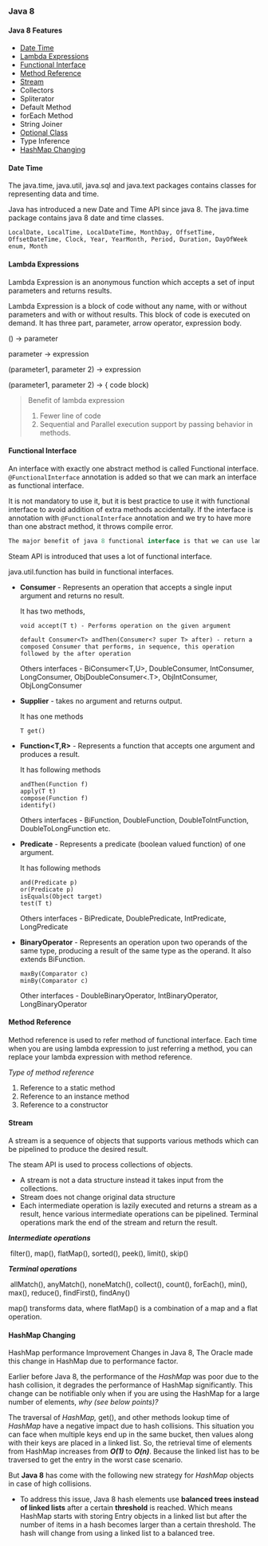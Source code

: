 ### Java 8



#### Java 8 Features

- [Date Time](#date-time)
- [Lambda Expressions](#lambda-expressions)
- [Functional Interface](#functional-interface)
- [Method Reference](#method-reference)
- [Stream](#stream)
- Collectors
- Spliterator
- Default Method
- forEach Method
- String Joiner
- [Optional Class](#optional-class)
- Type Inference
- [HashMap Changing](#hashmap-changing)



#### Date Time

The java.time, java.util, java.sql and java.text packages contains classes for representing data and time.

Java has introduced a new Date and Time API since java 8. The java.time package contains java 8 date and time classes.

`LocalDate, LocalTime, LocalDateTime, MonthDay, OffsetTime, OffsetDateTime, Clock, Year, YearMonth, Period, Duration, DayOfWeek enum, Month`



#### Lambda Expressions

Lambda Expression is an anonymous function which accepts a set of input parameters and returns results.

Lambda Expression is a block of code without any name, with or without parameters and with or without results. This block of code is executed on demand. It has three part, parameter, arrow operator, expression body.

() -> parameter

parameter -> expression

(parameter1, parameter 2) -> expression

(parameter1, parameter 2) -> { code block)

> Benefit of lambda expression
>
> 1. Fewer line of code
> 2. Sequential and Parallel execution support by passing behavior in methods.



#### Functional Interface

An interface with exactly one abstract method is called Functional interface. ``@FunctionalInterface`` annotation is added so that we can mark an interface as functional interface.

It is not mandatory to use it, but it is best practice to use it with functional interface to avoid addition of extra methods accidentally. If the interface is annotation with ``@FunctionalInterface`` annotation and we try to have more than one abstract method, it throws compile error.

```java
The major benefit of java 8 functional interface is that we can use lambda expressions to instantiate them to avoid using bulky anonymous class implementation.
```

Steam API is introduced that uses a lot of functional interface.

java.util.function has build in functional interfaces.

- **Consumer<T>** -  Represents an operation that accepts a single input argument and returns no result.

  It has two methods,

  ```
  void accept(T t) - Performs operation on the given argument
  
  default Consumer<T> andThen(Consumer<? super T> after) - return a composed Consumer that performs, in sequence, this operation followed by the after operation
  ```

  Others interfaces - BiConsumer<T,U>, DoubleConsumer, IntConsumer, LongConsumer, ObjDoubleConsumer<.T>, ObjIntConsumer<T>, ObjLongConsumer<T>

  

- **Supplier<T>** - takes no argument and returns output.

  It has one methods

  ```
  T get()
  ```

  

- **Function<T,R>** - Represents a function that accepts one argument and produces a result.

  It has following methods

  ```
  andThen(Function f)
  apply(T t)
  compose(Function f)
  identify()
  ```

  Others interfaces - BiFunction, DoubleFunction, DoubleToIntFunction, DoubleToLongFunction etc.

- **Predicate<T>** - Represents a predicate (boolean valued function) of one argument.

  It has following methods

  ```
  and(Predicate p)
  or(Predicate p)
  isEquals(Object target)
  test(T t)
  ```

  Others interfaces - BiPredicate, DoublePredicate, IntPredicate, LongPredicate

- **BinaryOperator<T>** - Represents an operation upon two operands of the same type, producing a result of the same type as the operand. It also extends BiFunction.

  ```
  maxBy(Comparator c)
  minBy(Comparator c)
  ```

  Other interfaces - DoubleBinaryOperator, IntBinaryOperator, LongBinaryOperator



#### Method Reference

Method reference is used to refer method of functional interface. Each time when you are using lambda expression to just referring a method, you can replace your lambda expression with method reference.

*Type of method reference*

1. Reference to a static method
2. Reference to an instance method
3. Reference to a constructor



#### Stream

A stream is a sequence of objects that supports various methods which can be pipelined to produce the desired result.

The steam API is used to process collections of objects.

- A stream is not a data structure instead it takes input from the collections.
- Stream does not change original data structure
- Each intermediate operation is lazily executed and returns a stream as a result, hence various intermediate operations can be pipelined. Terminal operations mark the end of the stream and return the result.

***Intermediate operations***

​	filter(), map(), flatMap(), sorted(), peek(), limit(), skip()

***Terminal operations***

​	allMatch(), anyMatch(), noneMatch(), collect(), count(), forEach(), min(), max(), reduce(), findFirst(), findAny()

map() transforms data, where flatMap() is a combination of a map and a flat operation.



#### HashMap Changing

HashMap performance Improvement Changes in Java 8, The Oracle made this change in HashMap due to performance factor. 

Earlier before Java 8, the performance of the *HashMap* was poor due to the hash collision, it degrades the performance of HashMap significantly. This change can be notifiable only when if you are using the HashMap for a large number of elements, *why (see below points)?*

The traversal of *HashMap,* get(), and other methods lookup time of *HashMap* have a negative impact due to hash collisions. This situation you can face when multiple keys end up in the same bucket, then values along with their keys are placed in a linked list. So, the retrieval time of elements from HashMap increases from ***O(1)*** to ***O(n)***. Because the linked list has to be traversed to get the entry in the worst case scenario.

But **Java 8** has come with the following new strategy for *HashMap* objects in case of high collisions.

- To address this issue, Java 8 hash elements use **balanced trees instead of linked lists** after a certain **threshold** is reached. Which means HashMap starts with storing Entry objects in a linked list but after the number of items in a hash becomes larger than a certain threshold. The hash will change from using a linked list to a balanced tree.

